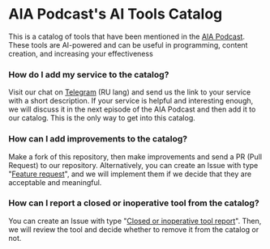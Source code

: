# AIA Podcast's AI Tools Catalog
This is a catalog of tools that have been mentioned in the [AIA Podcast](https://itbeard.com/aia). 
These tools are AI-powered and can be useful in programming, content creation, and increasing your effectiveness


### How do I add my service to the catalog?
Visit our chat on [Telegram](https://t.me/aiapodcast) (RU lang) and send us the link to your service with a short description. If your service is helpful and interesting enough, we will discuss it in the next episode of the AIA Podcast and then add it to our catalog. This is the only way to get into this catalog.


### How can I add improvements to the catalog?
Make a fork of this repository, then make improvements and send a PR (Pull Request) to our repository. Alternatively, you can create an Issue with type "[Feature request](https://github.com/awclub/catalog/issues/new?assignees=&labels=feature&projects=&template=feature_request.md&title=)", and we will implement them if we decide that they are acceptable and meaningful.


### How can I report a closed or inoperative tool from the catalog?
You can create an Issue with type "[Сlosed or inoperative tool report](https://github.com/awclub/catalog/issues/new?assignees=&labels=closed+tool%2C+inoperative+tool&projects=&template=%D1%81losed-or-inoperative-tool-report.md&title=)". Then, we will review the tool and decide whether to remove it from the catalog or not.

